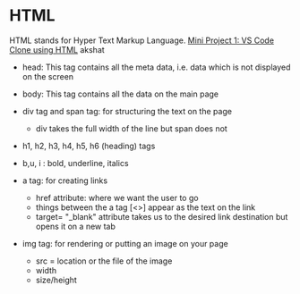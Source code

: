 # HTML

HTML stands for Hyper Text Markup Language.
[Mini Project 1: VS Code Clone using HTML](/.VS-CloneHTML.md)
akshat

* head: This tag contains all the meta data, i.e. data which is not displayed on the screen
* body: This tag contains all the data on the main page

* div tag and span tag: for structuring the text on the page
  * div takes the full width of the line but span does not
* h1, h2, h3, h4, h5, h6 (heading) tags
* b,u, i : bold, underline, italics
* a tag: for creating links
  * href attribute: where we want the user to go
  * things between the a tag [<>] appear as the text on the link
  * target= "_blank" attribute takes us to the desired link destination but opens it on a new tab

* img tag: for rendering or putting an image on your page
  * src = location or the file of the image
  * width
  * size/height
